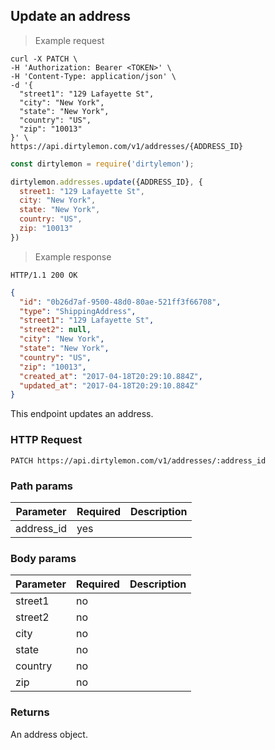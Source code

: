 ## Update an address

> Example request

```shell
curl -X PATCH \
-H 'Authorization: Bearer <TOKEN>' \
-H 'Content-Type: application/json' \
-d '{
  "street1": "129 Lafayette St",
  "city": "New York",
  "state": "New York",
  "country": "US",
  "zip": "10013"
}' \
https://api.dirtylemon.com/v1/addresses/{ADDRESS_ID}
```

```javascript
const dirtylemon = require('dirtylemon');

dirtylemon.addresses.update({ADDRESS_ID}, {
  street1: "129 Lafayette St",
  city: "New York",
  state: "New York",
  country: "US",
  zip: "10013"
})
```

> Example response

```http
HTTP/1.1 200 OK
```

```json
{
  "id": "0b26d7af-9500-48d0-80ae-521ff3f66708",
  "type": "ShippingAddress",
  "street1": "129 Lafayette St",
  "street2": null,
  "city": "New York",
  "state": "New York",
  "country": "US",
  "zip": "10013",
  "created_at": "2017-04-18T20:29:10.884Z",
  "updated_at": "2017-04-18T20:29:10.884Z"
}
```

This endpoint updates an address.

### HTTP Request

`PATCH https://api.dirtylemon.com/v1/addresses/:address_id`

### Path params

| Parameter | Required | Description |
| --------- | -------- | ------------|
| address_id | yes |  |

### Body params

| Parameter | Required | Description |
| --------- | -------- | ------------|
| street1 | no | |
| street2 | no | |
| city | no | |
| state | no | |
| country | no | |
| zip | no | |

### Returns

An address object.
